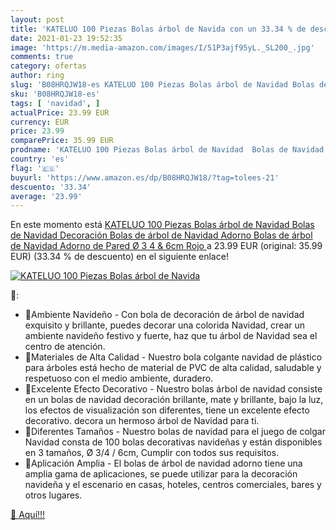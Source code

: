 ```yaml
---
layout: post
title: 'KATELUO 100 Piezas Bolas árbol de Navida con un 33.34 % de descuento'
date: 2021-01-23 19:52:35
image: 'https://m.media-amazon.com/images/I/51P3ajf95yL._SL200_.jpg'
comments: true
category: ofertas
author: ring
slug: 'B08HRQJW18-es KATELUO 100 Piezas Bolas árbol de Navidad Bolas de Navidad...'
sku: 'B08HRQJW18-es'
tags: [ 'navidad', ]
actualPrice: 23.99 EUR
currency: EUR
price: 23.99
comparePrice: 35.99 EUR
prodname: 'KATELUO 100 Piezas Bolas árbol de Navidad  Bolas de Navidad Decoración  Bolas de árbol de Navidad Adorno  Bolas de árbol de Navidad Adorno de Pared  Ø 3  4 & 6cm  Rojo '
country: 'es'
flag: '🇪🇸'
buyurl: 'https://www.amazon.es/dp/B08HRQJW18/?tag=tolees-21'
descuento: '33.34'
average: '23.99'
---
```


En este momento está [KATELUO 100 Piezas Bolas árbol de Navidad  Bolas de Navidad Decoración  Bolas de árbol de Navidad Adorno  Bolas de árbol de Navidad Adorno de Pared  Ø 3  4 & 6cm  Rojo ](https://www.amazon.es/dp/B08HRQJW18/?tag=tolees-21) a 23.99 EUR (original: 35.99 EUR) (33.34 %  de descuento) en el siguiente enlace!

[![KATELUO 100 Piezas Bolas árbol de Navida](https://m.media-amazon.com/images/I/51P3ajf95yL._SL200_.jpg)](https://www.amazon.es/dp/B08HRQJW18/?tag=tolees-21)

🔎:

- 💝Ambiente Navideño - Con bola de decoración de árbol de navidad exquisito y brillante, puedes decorar una colorida Navidad, crear un ambiente navideño festivo y fuerte, haz que tu árbol de Navidad sea el centro de atención.
- 💝Materiales de Alta Calidad - Nuestro bola colgante navidad de plástico para árboles está hecho de material de PVC de alta calidad, saludable y respetuoso con el medio ambiente, duradero.
- 💝Excelente Efecto Decorativo - Nuestro bolas árbol de navidad consiste en un bolas de navidad decoración brillante, mate y brillante, bajo la luz, los efectos de visualización son diferentes, tiene un excelente efecto decorativo. decora un hermoso árbol de Navidad para ti.
- 💝Diferentes Tamaños - Nuestro bolas de navidad para el juego de colgar Navidad consta de 100 bolas decorativas navideñas y están disponibles en 3 tamaños, Ø 3/4 / 6cm, Cumplir con todos sus requisitos.
- 💝Aplicación Amplia - El bolas de árbol de navidad adorno tiene una amplia gama de aplicaciones, se puede utilizar para la decoración navideña y el escenario en casas, hoteles, centros comerciales, bares y otros lugares.

[🛒 Aquí!!!](https://www.amazon.es/dp/B08HRQJW18/?tag=tolees-21)
